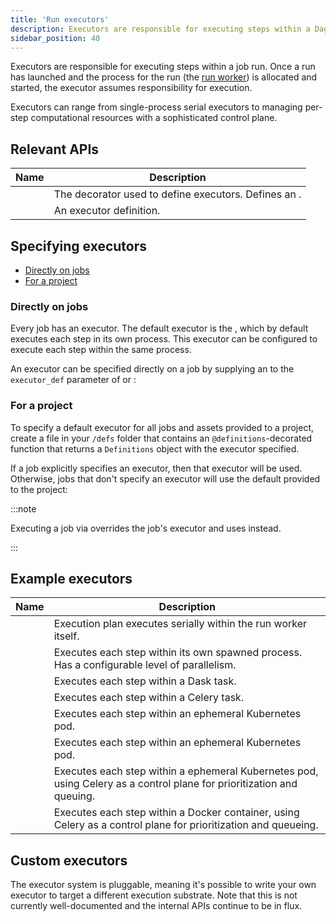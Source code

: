 ```yaml
---
title: 'Run executors'
description: Executors are responsible for executing steps within a Dagster job run, and can range from single-process serial executors to managing per-step computational resources with a sophisticated control plane.
sidebar_position: 40
---
```


Executors are responsible for executing steps within a job run. Once a run has launched and the process for the run (the [run worker](/deployment/oss/oss-deployment-architecture#job-execution-flow)) is allocated and started, the executor assumes responsibility for execution.

Executors can range from single-process serial executors to managing per-step computational resources with a sophisticated control plane.

## Relevant APIs

| Name                                                                          | Description                                                                                                                       |
| ----------------------------------------------------------------------------- | --------------------------------------------------------------------------------------------------------------------------------- |
| <PyObject section="internals" module="dagster" object="executor" decorator /> | The decorator used to define executors. Defines an <PyObject section="internals" module="dagster" object="ExecutorDefinition" />. |
| <PyObject section="internals" module="dagster" object="ExecutorDefinition" /> | An executor definition.                                                                                                           |

## Specifying executors

- [Directly on jobs](#directly-on-jobs)
- [For a project](#for-a-project)

### Directly on jobs

Every job has an executor. The default executor is the <PyObject section="execution" module="dagster" object="multi_or_in_process_executor" />, which by default executes each step in its own process. This executor can be configured to execute each step within the same process.

An executor can be specified directly on a job by supplying an <PyObject section="internals" module="dagster" object="ExecutorDefinition" /> to the `executor_def` parameter of <PyObject section="jobs" module="dagster" object="job" decorator /> or <PyObject section="graphs" module="dagster" object="GraphDefinition" method="to_job" />:

<CodeExample
  path="docs_snippets/docs_snippets/deploying/executors/executors.py"
  title="src/<project_name>/defs/jobs.py"
  startAfter="start_executor_on_job"
  endBefore="end_executor_on_job"
/>

### For a project

To specify a default executor for all jobs and assets provided to a project, create a file in your `/defs` folder that contains an `@definitions`-decorated function that returns a `Definitions` object with the executor specified.

If a job explicitly specifies an executor, then that executor will be used. Otherwise, jobs that don't specify an executor will use the default provided to the project:

<CodeExample
  path="docs_snippets/docs_snippets/deploying/executors/code_location_executor.py"
  title="src/<project_name>/defs/executor.py"
/>

:::note

Executing a job via <PyObject section="jobs" module="dagster" object="JobDefinition" method="execute_in_process" /> overrides the job's executor and uses <PyObject section="execution" module="dagster" object="in_process_executor" /> instead.

:::

## Example executors

| Name                                                                                            | Description                                                                                                           |
| ----------------------------------------------------------------------------------------------- | --------------------------------------------------------------------------------------------------------------------- |
| <PyObject section="execution" module="dagster" object="in_process_executor" />                  | Execution plan executes serially within the run worker itself.                                                        |
| <PyObject section="execution" module="dagster" object="multiprocess_executor" />                | Executes each step within its own spawned process. Has a configurable level of parallelism.                           |
| <PyObject section="libraries" module="dagster_dask" object="dask_executor" />                   | Executes each step within a Dask task.                                                                                |
| <PyObject section="libraries" module="dagster_celery" object="celery_executor" />               | Executes each step within a Celery task.                                                                              |
| <PyObject section="libraries" module="dagster_docker" object="docker_executor" />               | Executes each step within an ephemeral Kubernetes pod.                                                                |
| <PyObject section="libraries" module="dagster_k8s" object="k8s_job_executor" />                 | Executes each step within an ephemeral Kubernetes pod.                                                                |
| <PyObject section="libraries" module="dagster_celery_k8s" object="celery_k8s_job_executor" />   | Executes each step within a ephemeral Kubernetes pod, using Celery as a control plane for prioritization and queuing. |
| <PyObject section="libraries" module="dagster_celery_docker" object="celery_docker_executor" /> | Executes each step within a Docker container, using Celery as a control plane for prioritization and queueing.        |

## Custom executors

The executor system is pluggable, meaning it's possible to write your own executor to target a different execution substrate. Note that this is not currently well-documented and the internal APIs continue to be in flux.
